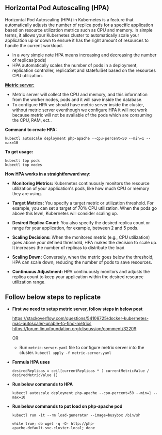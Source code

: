 ## Horizontal Pod Autoscaling (HPA)
Horizontal Pod Autoscaling (HPA) in Kubernetes is a feature that automatically adjusts the number of replica pods for a specific application based on resource utilization metrics such as CPU and memory. In simple terms, it allows your Kubernetes cluster to automatically scale your application up or down to ensure it has the right amount of resources to handle the current workload.

* In a very simple note HPA means increasing and decreasing the number of replicas(pods)
* HPA automatically scales the number of pods in a deployment, replication controller, replicaSet and statefulSet based on the resources CPU utilization.

<ins>**Metric server:**<ins>

* Metric server will collect the CPU and memory, and this information from the worker nodes, pods and it will save inside the database.
* To configure HPA we should have metric server inside the cluster, without metric server eventhough we configure HPA it will not work because metric will not be available of the pods which are consuming the CPU, RAM, ect..

**Command to create HPA:**

`kubectl autoscale deployment php-apache --cpu-percent=50 --min=1 --max=10`

**To get usage:**
```
kubectl top pods
kubectl top nodes
```

<ins>**How HPA works in a straightforward way:**<ins>

* **Monitoring Metrics:** Kubernetes continuously monitors the resource utilization of your application's pods, like how much CPU or memory they are using.

* **Target Metrics:** You specify a target metric or utilization threshold. For example, you can set a target of 70% CPU utilization. When the pods go above this level, Kubernetes will consider scaling up.

* **Desired Replica Count:** You also specify the desired replica count or range for your application, for example, between 2 and 5 pods.

* **Scaling Decisions:** When the monitored metric (e.g., CPU utilization) goes above your defined threshold, HPA makes the decision to scale up. It increases the number of replicas to distribute the load.

* **Scaling Down:** Conversely, when the metric goes below the threshold, HPA can scale down, reducing the number of pods to save resources.

* **Continuous Adjustment:** HPA continuously monitors and adjusts the replica count to keep your application within the desired resource utilization range.


## Follow below steps to replicate
* **First we need to setup metric server, follow steps in below post**

    https://stackoverflow.com/questions/54106725/docker-kubernetes-mac-autoscaler-unable-to-find-metrics
    https://forum.linuxfoundation.org/discussion/comment/32209

  OR

  * Run `metric-server.yaml` file to configure metrix server into the cluster. `kubectl apply -f metric-server.yaml`
    
* **Formula HPA uses**

   `desiredReplicas = ceil[currentReplicas * ( currentMetricValue / desiredMetricValue )]`

    
* **Run below commands to HPA**
    
    `kubectl autoscale deployment php-apache --cpu-percent=50 --min=1 --max=10`
    
* **Run below commands to put load on php-apache pod**

    ```
    kubectl run -it --rm load-generator --image=busybox /bin/sh

    while true; do wget -q -O- http://php-apache.default.svc.cluster.local; done
    ```


